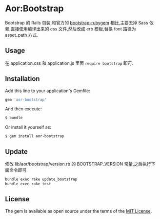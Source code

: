 # Aor:Bootstrap
Bootstrap 的 Rails 包装,和官方的 [bootstrap-rubygem](https://github.com/twbs/bootstrap-rubygem) 相比,主要去掉 Sass 依赖,直接使用编译出来的 css 文件,然后改成 erb 模板,替换 font 路径为 asset_path 方式.

## Usage
在 application.css 和 application.js 里面 `require bootstrap` 即可.

## Installation
Add this line to your application's Gemfile:

```ruby
gem 'aor-bootstrap'
```

And then execute:
```bash
$ bundle
```

Or install it yourself as:
```bash
$ gem install aor-bootstrap
```

## Update
修改 lib/aor/bootstrap/version.rb 的 BOOTSTRAP_VERSION 常量,之后执行下面命令即可.

```bash
bundle exec rake update_bootstrap
bundle exec rake test
```

## License
The gem is available as open source under the terms of the [MIT License](http://opensource.org/licenses/MIT).
